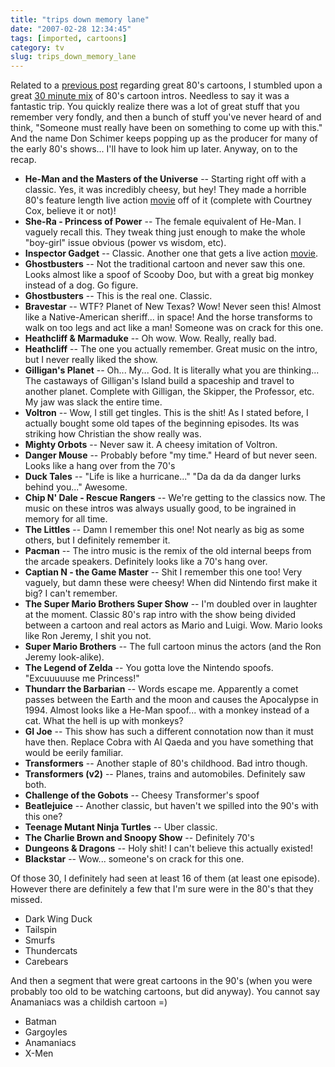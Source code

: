 ```yaml
---
title: "trips down memory lane"
date: "2007-02-28 12:34:45"
tags: [imported, cartoons]
category: tv
slug: trips_down_memory_lane
---
```


Related to a <a href="http://blog.mcstudios.net/2006/03/26/cartoon-nostalgia/">previous post</a> regarding great 80's cartoons, I stumbled upon a great <a title="Relax for a spell and enjoy" href="http://www.youtube.com/watch?v=Bto7l3cKhvk">30 minute mix</a> of 80's cartoon intros. Needless to say it was a fantastic trip. You quickly realize there was a lot of great stuff that you remember very fondly, and then a bunch of stuff you've never heard of and think, "Someone must really have been on something to come up with this." And the name Don Schimer keeps popping up as the producer for many of the early 80's shows... I'll have to look him up later. Anyway, on to the recap.

<ul>
    <li><strong>He-Man and the Masters of the Universe</strong> -- Starting right off with a classic. Yes, it was incredibly cheesy, but hey! They made a horrible 80's feature length live action <a title="oh it was bad" href="http://www.imdb.com/title/tt0093507/">movie</a> off of it (complete with Courtney Cox, believe it or not)!</li>
    <li><strong>She-Ra - Princess of Power</strong> -- The female equivalent of He-Man. I vaguely recall this. They tweak thing just enough to make the whole "boy-girl" issue obvious (power vs wisdom, etc).</li>
    <li><strong>Inspector Gadget</strong> -- Classic. Another one that gets a live action <a title="never saw it though" href="http://www.imdb.com/title/tt0141369/">movie</a>.</li>
    <li><strong>Ghostbusters</strong> -- Not the traditional cartoon and never saw this one. Looks almost like a spoof of Scooby Doo, but with a great big monkey instead of a dog. Go figure. </li>
    <li><strong>Ghostbusters</strong> -- This is the real one. Classic.</li>
    <li><strong>Bravestar</strong> -- WTF? Planet of New Texas? Wow! Never seen this! Almost like a Native-American sheriff... in space! And the horse transforms to walk on too legs and act like a man! Someone was on crack for this one.</li>
    <li><strong>Heathcliff & Marmaduke</strong> -- Oh wow. Wow. Really, really bad.</li>
    <li><strong>Heathcliff</strong> -- The one you actually remember. Great music on the intro, but I never really liked the show.</li>
    <li><strong>Gilligan's Planet</strong> -- Oh... My... God. It is literally what you are thinking... The castaways of Gilligan's Island build a spaceship and travel to another planet. Complete with Gilligan, the Skipper, the Professor, etc. My jaw was slack the entire time.</li>
    <li><strong>Voltron</strong> -- Wow, I still get tingles. This is the shit! As I stated before, I actually bought some old tapes of the beginning episodes. Its was striking how Christian the show really was.</li>
    <li><strong>Mighty Orbots</strong> -- Never saw it. A cheesy imitation of Voltron.</li>
    <li><strong>Danger Mouse</strong> -- Probably before "my time." Heard of but never seen. Looks like a hang over from the 70's</li>
    <li><strong>Duck Tales</strong> -- "Life is like a hurricane..." "Da da da da danger lurks behind you..." Awesome.</li>
    <li><strong>Chip N' Dale - Rescue Rangers</strong> -- We're getting to the classics now. The music on these intros was always usually good, to be ingrained in memory for all time.</li>
    <li><strong>The Littles</strong> -- Damn I remember this one! Not nearly as big as some others, but I definitely remember it.</li>
    <li><strong>Pacman</strong> -- The intro music is the remix of the old internal beeps from the arcade speakers. Definitely looks like a 70's hang over.</li>
    <li><strong>Captian N - the Game Master</strong> -- Shit I remember this one too! Very vaguely, but damn these were cheesy! When did Nintendo first make it big? I can't remember.</li>
    <li><strong>The Super Mario Brothers Super Show</strong> -- I'm doubled over in laughter at the moment. Classic 80's rap intro with the show being divided between a cartoon and real actors as Mario and Luigi. Wow. Mario looks like Ron Jeremy, I shit you not.</li>
    <li><strong>Super Mario Brothers</strong> -- The full cartoon minus the actors (and the Ron Jeremy look-alike).</li>
    <li><strong>The Legend of Zelda</strong> -- You gotta love the Nintendo spoofs. "Excuuuuuse me Princess!"</li>
    <li><strong>Thundarr the Barbarian</strong> -- Words escape me. Apparently a comet passes between the Earth and the moon and causes the Apocalypse in 1994. Almost looks like a He-Man spoof... with a monkey instead of a cat. What the hell is up with monkeys?</li>
    <li><strong>GI Joe</strong> -- This show has such a different connotation now than it must have then. Replace Cobra with Al Qaeda and you have something that would be eerily familiar.</li>
    <li><strong>Transformers</strong> -- Another staple of 80's childhood. Bad intro though.</li>
    <li><strong>Transformers (v2)</strong> -- Planes, trains and automobiles. Definitely saw both.</li>
    <li><strong>Challenge of the Gobots</strong> -- Cheesy Transformer's spoof</li>
    <li><strong>Beatlejuice</strong> -- Another classic, but haven't we spilled into the 90's with this one?</li>
    <li><strong>Teenage Mutant Ninja Turtles</strong> -- Uber classic.</li>
    <li><strong>The Charlie Brown and Snoopy Show</strong> -- Definitely 70's</li>
    <li><strong>Dungeons & Dragons</strong> -- Holy shit! I can't believe this actually existed!</li>
    <li><strong>Blackstar</strong> -- Wow... someone's on crack for this one.</li>
</ul>

Of those 30, I definitely had seen at least 16 of them (at least one episode). However there are definitely a few that I'm sure were in the 80's that they missed.

<ul>
    <li>Dark Wing Duck</li>
    <li>Tailspin</li>
    <li>Smurfs</li>
    <li>Thundercats</li>
    <li>Carebears</li>
</ul>

And then a segment that were great cartoons in the 90's (when you were probably too old to be watching cartoons, but did anyway). You cannot say Anamaniacs was a childish cartoon =)

<ul>
    <li>Batman</li>
    <li>Gargoyles</li>
    <li>Anamaniacs</li>
    <li>X-Men</li>
</ul>
